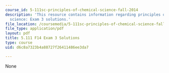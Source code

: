 ```yaml
---
course_id: 5-111sc-principles-of-chemical-science-fall-2014
description: 'This resource contains information regarding principles of chemical
  science: Exam 3 solutions.'
file_location: /coursemedia/5-111sc-principles-of-chemical-science-fall-2014/d6c8a7323b4a88727f26411486ee3da7_MIT5_111F14_Exam3Sol.pdf
file_type: application/pdf
layout: pdf
title: 5.111 F14 Exam 3 Solutions
type: course
uid: d6c8a7323b4a88727f26411486ee3da7

---
```

None
